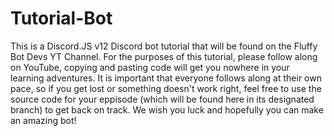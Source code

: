# Tutorial-Bot
This is a Discord.JS v12 Discord bot tutorial that will be found on the Fluffy Bot Devs YT Channel.
For the purposes of this tutorial, please follow along on YouTube, copying and pasting code will get you nowhere in your learning adventures. It is important that everyone follows along at their own pace, so if you get lost or something doesn't work right, feel free to use the source code for your eppisode (which will be found here in its designated branch) to get back on track. We wish you luck and hopefully you can make an amazing bot!
